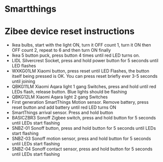 # Smartthings

# Zibee device reset instructions

* Ikea bulbs, start with the light ON, turn it OFF count 1, turn it ON then OFF count 2, repeat to 6 and then turn ON finally
* Ikea 5 button puck, press button 4 times until red LED turns on.
* LIDL Silvercrest Socket, press and hold power button for 5 seconds until LED flashes
* WXKG01LM Xiaomi button, press reset until LED Flashes, the button itself being pressed is OK. You can press reset briefly ever 3-5 seconds until joining
* QBKG11LM Xiaomi Aqara light 1 gang Switches, press and hold until red LEDs flash, release button. Blue lights should be flashing
* QBKG12LM Xiaomi Aqara light 2 gang Switches
* First generation SmartThings Motion sensor. Remove battery, press reset button and add battery until red LED turns ON
* SmartThings arrival sensor. Press and hold button
* BASICZBR3 Sonoff Zigbee switch, press and hold button for 5 seconds until LEDs start flashing
* SNBZ-01 Sonoff button, press and hold button for 5 seconds until LEDs start flashing
* SNBZ-03 Sonoff motion sensor, press and hold button for 5 seconds until LEDs start flashing
* SNBZ-04 Sonoff contact sensor, press and hold button for 5 seconds until LEDs start flashing
